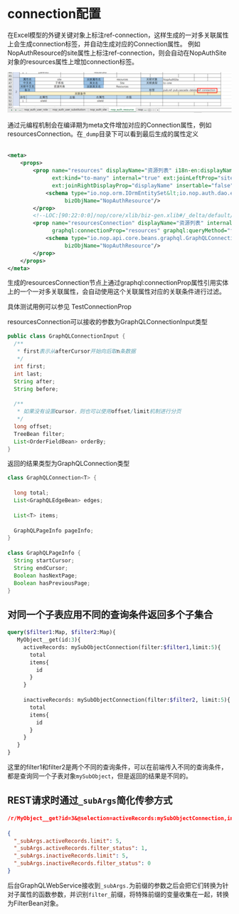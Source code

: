 # connection配置

在Excel模型的外键关键对象上标注ref-connection，这样生成的一对多关联属性上会生成connection标签，并自动生成对应的Connection属性。
例如NopAuthResource的site属性上标注ref-connection，则会自动在NopAuthSite对象的resources属性上增加connection标签。

![](ref-connection.png)

通过元编程机制会在编译期为meta文件增加对应的Connection属性，例如resourcesConnection。在`_dump`目录下可以看到最后生成的属性定义

```xml

<meta>
    <props>
        <prop name="resources" displayName="资源列表" i18n-en:displayName="Resources" tagSet="pub,connection"
              ext:kind="to-many" internal="true" ext:joinLeftProp="siteId" ext:joinRightProp="siteId"
              ext:joinRightDisplayProp="displayName" insertable="false" updatable="false" lazy="true">
            <schema type="io.nop.orm.IOrmEntitySet&lt;io.nop.auth.dao.entity.NopAuthResource&gt;"
                  bizObjName="NopAuthResource"/>
        </prop>
        <!--LOC:[90:22:0:0]/nop/core/xlib/biz-gen.xlib#/_delta/default/nop/auth/model/NopAuthSite/NopAuthSite.xmeta-->
        <prop name="resourcesConnection" displayName="资源列表" internal="true"
              graphql:connectionProp="resources" graphql:queryMethod="findConnection">
            <schema type="io.nop.api.core.beans.graphql.GraphQLConnection&lt;io.nop.auth.dao.entity.NopAuthResource&gt;"
                  bizObjName="NopAuthResource"/>
        </prop>
    </props>
</meta>
```

生成的resourcesConnection节点上通过graphql:connectionProp属性引用实体上的一个一对多关联属性，会自动使用这个关联属性对应的关联条件进行过滤。

具体测试用例可以参见 TestConnectionProp

resourcesConnection可以接收的参数为GraphQLConnectionInput类型

```java
public class GraphQLConnectionInput {
  /**
   * first表示从afterCursor开始向后取n条数据
   */
  int first;
  int last;
  String after;
  String before;

  /**
   * 如果没有设置cursor，则也可以使用offset/limit机制进行分页
   */
  long offset;
  TreeBean filter;
  List<OrderFieldBean> orderBy;
}
```

返回的结果类型为GraphQLConnection类型

```java
class GraphQLConnection<T> {

  long total;
  List<GraphQLEdgeBean> edges;

  List<T> items;

  GraphQLPageInfo pageInfo;
}

class GraphQLPageInfo {
  String startCursor;
  String endCursor;
  Boolean hasNextPage;
  Boolean hasPreviousPage;
}
```

## 对同一个子表应用不同的查询条件返回多个子集合

```graphql
query($filter1:Map, $filter2:Map){
   MyObject__get(id:3){
     activeRecords: mySubObjectConnection(filter:$filter1,limit:5){
       total
       items{
         id
       }
     }

     inactiveRecords: mySubObjectConnection(filter:$filter2, limit:5){
       total
       items{
         id
       }
     }
   }
}
```

这里的filter1和filter2是两个不同的查询条件，可以在前端传入不同的查询条件，都是查询同一个子表对象`mySubObject`，但是返回的结果是不同的。

## REST请求时通过`_subArgs`简化传参方式

```json
/r/MyObject__get?id=3&@selection=activeRecords:mySubObjectConnection,inactiveRecords:mySubObjectConnection

{
  "_subArgs.activeRecords.limit": 5,
  "_subArgs.activeRecords.filter_status": 1,
  "_subArgs.inactiveRecords.limit": 5,
  "_subArgs.inactiveRecords.filter_status": 0
}
```

后台GraphQLWebService接收到`_subArgs.`为前缀的参数之后会把它们转换为针对子属性的函数参数，并识别`filter_`前缀，将特殊前缀的变量收集在一起，转换为FilterBean对象。
